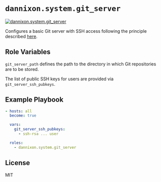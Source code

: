 # `dannixon.system.git_server`

[![dannixon.system.git_server](https://github.com/DanNixon/ansible-services/actions/workflows/git_server.yml/badge.svg)](https://github.com/DanNixon/ansible-services/actions/workflows/git_server.yml)

Configures a basic Git server with SSH access following the principle described [here](https://git-scm.com/book/en/v2/Git-on-the-Server-Setting-Up-the-Server).

## Role Variables

`git_server_path` defines the path to the directory in which Git repositories are to be stored.

The list of public SSH keys for users are provided via `git_server_ssh_pubkeys`.

## Example Playbook

```yaml
- hosts: all
  become: true

  vars:
    git_server_ssh_pubkeys:
      - ssh-rsa ... user

  roles:
    - dannixon.system.git_server
```

## License

MIT
